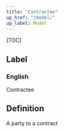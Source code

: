 ```yaml
---
title: "Contractee"
up_href: "/model/"
up_label: Model
---
```


[TOC]

## Label

### English
Contractee


## Definition
A party to a contract 


    
